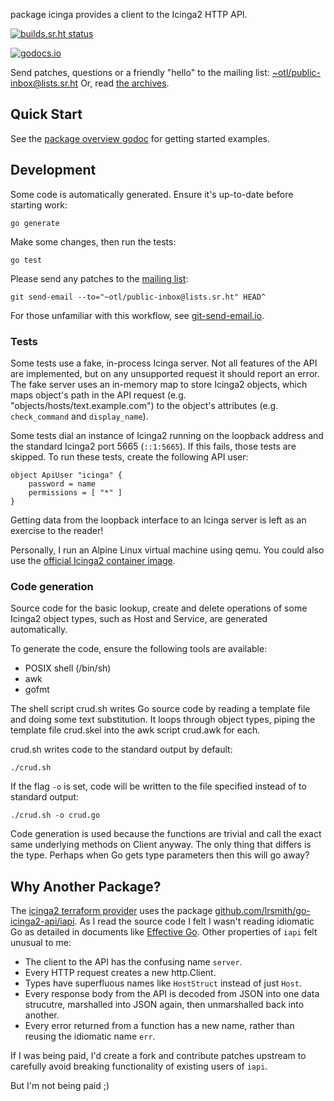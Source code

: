 package icinga provides a client to the Icinga2 HTTP API.

[![builds.sr.ht status](https://builds.sr.ht/~otl/icinga.svg)](https://builds.sr.ht/~otl/icinga?)

[![godocs.io](http://godocs.io/olowe.co/icinga?status.svg)](http://godocs.io/olowe.co/icinga)

Send patches, questions or a friendly "hello" to the mailing list: [~otl/public-inbox@lists.sr.ht](mailto:~otl/public-inbox@lists.sr.ht)
Or, read [the archives][list].

## Quick Start

See the [package overview godoc][godocs] for getting started examples.

[godocs]: https://godocs.io/olowe.co/icinga

## Development

Some code is automatically generated. Ensure it's up-to-date before starting work:

	go generate

Make some changes, then run the tests:

	go test

Please send any patches to the [mailing list][list]:

	git send-email --to="~otl/public-inbox@lists.sr.ht" HEAD^

For those unfamiliar with this workflow, see [git-send-email.io][sendemail].

[list]: https://lists.sr.ht/~otl/public-inbox
[sendemail]: https://git-send-email.io

### Tests

Some tests use a fake, in-process Icinga server. Not all features of
the API are implemented, but on any unsupported request it should
report an error. The fake server uses an in-memory map to store
Icinga2 objects, which maps object's path in the API request (e.g.
"objects/hosts/text.example.com") to the object's attributes (e.g.
`check_command` and `display_name`).

Some tests dial an instance of Icinga2 running on the loopback address
and the standard Icinga2 port 5665 (`::1:5665`). If this fails, those
tests are skipped. To run these tests, create the following API user:

	object ApiUser "icinga" {
		password = name
		permissions = [ "*" ]
	}

Getting data from the loopback interface to an Icinga server is left
as an exercise to the reader!

Personally, I run an Alpine Linux virtual machine using qemu. You
could also use the [official Icinga2 container image][image].

[image]: https://hub.docker.com/r/icinga/icinga2

### Code generation

Source code for the basic lookup, create and delete operations of some
Icinga2 object types, such as Host and Service, are generated
automatically.

To generate the code, ensure the following tools are available:

* POSIX shell (/bin/sh)
* awk
* gofmt

The shell script crud.sh writes Go source code by reading a template
file and doing some text substitution. It loops through object types,
piping the template file crud.skel into the awk script crud.awk for
each.

crud.sh writes code to the standard output by default:

	./crud.sh

If the flag `-o` is set, code will be written to the file
specified instead of to standard output:

	./crud.sh -o crud.go

Code generation is used because the functions are trivial and call the exact
same underlying methods on Client anyway. The only thing that differs is the type.
Perhaps when Go gets type parameters then this will go away?

## Why Another Package?

The [icinga2 terraform provider][tf] uses the package [github.com/lrsmith/go-icinga2-api/iapi][lrsmith].
As I read the source code I felt I wasn't reading idiomatic Go as detailed in documents like [Effective Go][effectivego].
Other properties of `iapi` felt unusual to me:

* The client to the API has the  confusing name `server`.
* Every HTTP request creates a new http.Client.
* Types have superfluous names like `HostStruct` instead of just `Host`.
* Every response body from the API is decoded from JSON into one data strucutre, marshalled into JSON again, then unmarshalled back into another.
* Every error returned from a function has a new name, rather than reusing the idiomatic name `err`.

If I was being paid, I'd create a fork and contribute patches upstream to carefully avoid breaking functionality of existing users of `iapi`.

But I'm not being paid ;)

[effectivego]: https://go.dev/doc/effective_go
[tf]: https://registry.terraform.io/providers/Icinga/icinga2/latest
[lrsmith]: https://godocs.io/github.com/lrsmith/go-icinga2-api/iapi
